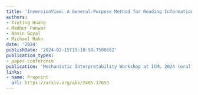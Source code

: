 ```yaml
---
title: 'InversionView: A General-Purpose Method for Reading Information from Neural Activations'
authors:
- Xinting Huang
- Madhur Panwar
- Navin Goyal
- Michael Hahn
date: '2024'
publishDate: '2024-02-15T19:18:58.750866Z'
publication_types:
- paper-conference
publication: 'Mechanistic Interpretability Workshop at ICML 2024 (oral) **🏆 Awarded Second Place Prize** ; NeurIPS 2024'
links:
- name: Preprint
  url: https://arxiv.org/abs/2405.17653
---
```


